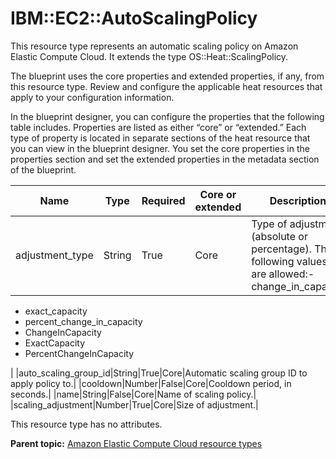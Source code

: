 # IBM::EC2::AutoScalingPolicy

This resource type represents an automatic scaling policy on Amazon Elastic Compute Cloud. It extends the type OS::Heat::ScalingPolicy.

The blueprint uses the core properties and extended properties, if any, from this resource type. Review and configure the applicable heat resources that apply to your configuration information.

In the blueprint designer, you can configure the properties that the following table includes. Properties are listed as either “core” or “extended.” Each type of property is located in separate sections of the heat resource that you can view in the blueprint designer. You set the core properties in the properties section and set the extended properties in the metadata section of the blueprint.

|Name|Type|Required|Core or extended|Description|
|----|----|--------|----------------|-----------|
|adjustment\_type|String|True|Core|Type of adjustment \(absolute or percentage\). The following values are allowed:-   change\_in\_capacity
-   exact\_capacity
-   percent\_change\_in\_capacity
-   ChangeInCapacity
-   ExactCapacity
-   PercentChangeInCapacity

|
|auto\_scaling\_group\_id|String|True|Core|Automatic scaling group ID to apply policy to.|
|cooldown|Number|False|Core|Cooldown period, in seconds.|
|name|String|False|Core|Name of scaling policy.|
|scaling\_adjustment|Number|True|Core|Size of adjustment.|

This resource type has no attributes.

**Parent topic:** [Amazon Elastic Compute Cloud resource types](../../com.ibm.edt.heat.reference.doc/topics/ref_heat_types_ec2_ov.md)

